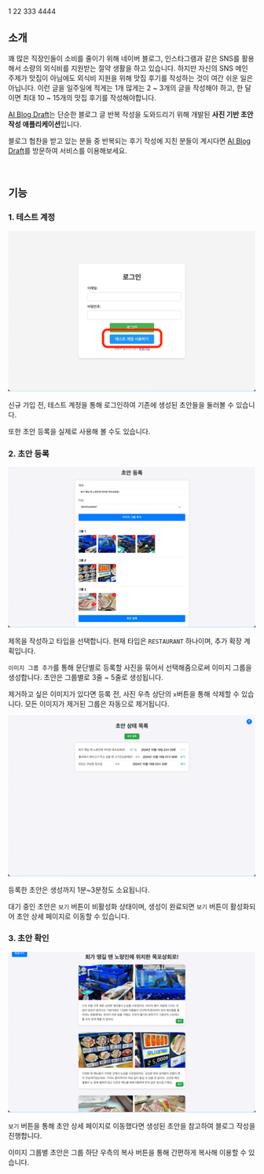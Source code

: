 1
22
333
4444

## 소개

꽤 많은 직장인들이 소비를 줄이기 위해 네이버 블로그, 인스타그램과 같은 SNS를 활용해서 소량의 외식비를 지원받는 절약 생활을 하고 있습니다.
하지만 자신의 SNS 메인 주제가 맛집이 아님에도 외식비 지원을 위해 맛집 후기를 작성하는 것이 여간 쉬운 일은 아닙니다.
이런 글을 일주일에 적게는 1개 많게는 2 ~ 3개의 글을 작성해야 하고, 한 달이면 최대 10 ~ 15개의 맛집 후기를 작성해야합니다.

[AI Blog Draft](https://aiblog.mochayoo.site/)는 단순한 블로그 글 반복 작성을 도와드리기 위해 개발된 **사진 기반 초안 작성 애플리케이션**입니다.

블로그 협찬을 받고 있는 분들 중 반복되는 후기 작성에 지친 분들이 계시다면 [AI Blog Draft](https://aiblog.mochayoo.site/)를 방문하여 서비스를 이용해보세요.

<br>

## 기능

### 1. 테스트 계정

![img.png](posts/img.png)

신규 가입 전, 테스트 계정을 통해 로그인하여 기존에 생성된 초안들을 둘러볼 수 있습니다.

또한 초안 등록을 실제로 사용해 볼 수도 있습니다.

### 2. 초안 등록

![img_1.png](posts/img_1.png)

제목을 작성하고 타입을 선택합니다.
현재 타입은 `RESTAURANT` 하나이며, 추가 확장 계획입니다.

`이미지 그룹 추가`를 통해 문단별로 등록할 사진을 묶어서 선택해줌으로써 이미지 그룹을 생성합니다.
초안은 그룹별로 3줄 ~ 5줄로 생성됩니다.

제거하고 싶은 이미지가 있다면 등록 전, 사진 우측 상단의 `x`버튼을 통해 삭제할 수 있습니다.
모든 이미지가 제거된 그룹은 자동으로 제거됩니다.

![img_2.png](posts/img_2.png)

등록한 초안은 생성까지 1분~3분정도 소요됩니다.

대기 중인 초안은 `보기` 버튼이 비활성화 상태이며, 생성이 완료되면 `보기` 버튼이 활성화되어 초안 상세 페이지로 이동할 수 있습니다.

### 3. 초안 확인

![img_3.png](posts/img_3.png)

`보기` 버튼을 통해 초안 상세 페이지로 이동했다면 생성된 초안을 참고하여 블로그 작성을 진행합니다.

이미지 그룹별 초안은 그룹 하단 우측의 복사 버튼을 통해 간편하게 복사해 이용할 수 있습니다.
